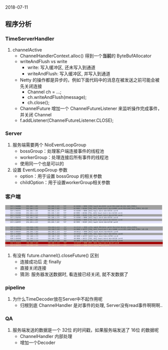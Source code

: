 2018-07-11

## 程序分析

### TimeServerHandler
1. channelActive
    - ChannelHandlerContext.alloc() 得到一个**当前**的 ByteBufAllocator
    - writeAndFlush vs write
        - write: 写入缓冲区, 还未写入到通道
        - writeAndFlush: 写入缓冲区, 并写入到通道
    - Netty 的操作都是异步的，例如下面代码中的消息在被发送之前可能会被先关闭连接
        - Channel ch = ...;
        - ch.writeAndFlush(message);
        - ch.close();
    - ChannelFuture 增加一个 ChannelFutureListener 来监听操作完成事件，并关闭 Channel
    - f.addListener(ChannelFutureListener.CLOSE);
    
### Server
1. 服务端需要两个 NioEventLoopGroup
    - bossGroup：处理客户端连接事件的线程池
    - workerGroup：处理连接后所有事件的线程池
    - 使用同一个也是可以的
2. 设置 EventLoopGroup 参数
    - option：用于设置 bossGroup 的相关参数
    - childOption：用于设置workerGroup相关参数
    
### 客户端 
![](1.jpg)

1. 有没有 future.channel().closeFuture() 区别
    - 连接成功后 走 finally
    - 直接关闭连接
    - 猜测: 服务器发送数据时, 看连接已经关闭, 就不发数据了
    
### pipeline
1. 为什么TimeDecoder放在Server中不起作用呢
    - 归根到底 ChannelHandler 是对事件的处理, Server没有read事件啊啊啊..
  
  
### QA
1. 服务端发送的数据是一个 32位 的时间戳，如果服务端发送了 16位 的数据呢
    - ChannelHandler 内部处理
    - 增加一个Decoder
  
    